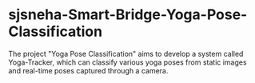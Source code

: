 # sjsneha-Smart-Bridge-Yoga-Pose-Classification
The project "Yoga Pose Classification" aims to develop a system called Yoga-Tracker, which can classify various yoga poses from static images and real-time poses captured through a camera. 
